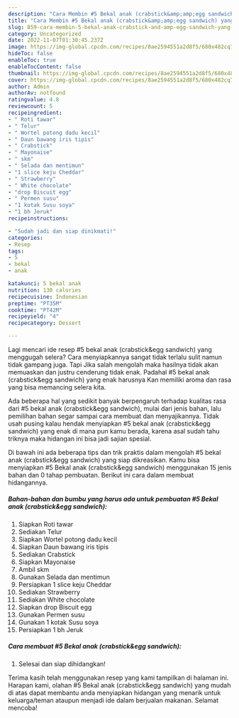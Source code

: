 ```yaml
---
description: "Cara Membin #5 Bekal anak (crabstick&amp;amp;egg sandwich) yang Lezat Sekali"
title: "Cara Membin #5 Bekal anak (crabstick&amp;amp;egg sandwich) yang Lezat Sekali"
slug: 859-cara-membin-5-bekal-anak-crabstick-and-amp-egg-sandwich-yang-lezat-sekali
category: Uncategorized
date: 2022-11-07T01:30:45.237Z
image: https://img-global.cpcdn.com/recipes/8ae2594551a2d8f5/680x482cq70/5-bekal-anak-crabstickegg-sandwich-foto-resep-utama.jpg
hideToc: false
enableToc: true
enableTocContent: false
thumbnail: https://img-global.cpcdn.com/recipes/8ae2594551a2d8f5/680x482cq70/5-bekal-anak-crabstickegg-sandwich-foto-resep-utama.jpg
cover: https://img-global.cpcdn.com/recipes/8ae2594551a2d8f5/680x482cq70/5-bekal-anak-crabstickegg-sandwich-foto-resep-utama.jpg
author: Admin
authorAv: notfound
ratingvalue: 4.8
reviewcount: 5
recipeingredient:
- " Roti tawar"
- " Telur"
- " Wortel potong dadu kecil"
- " Daun bawang iris tipis"
- " Crabstick"
- " Mayonaise"
- " skm"
- " Selada dan mentimun"
- "1 slice keju Cheddar"
- " Strawberry"
- " White chocolate"
- "drop Biscuit egg"
- " Permen susu"
- "1 kotak Susu soya"
- "1 bh Jeruk"
recipeinstructions:

- "Sudah jadi dan siap dinikmati!"
categories:
- Resep
tags:
- 5
- bekal
- anak

katakunci: 5 bekal anak 
nutrition: 130 calories
recipecuisine: Indonesian
preptime: "PT35M"
cooktime: "PT42M"
recipeyield: "4"
recipecategory: Dessert

---
```



Lagi mencari ide resep #5 bekal anak (crabstick&amp;egg sandwich) yang menggugah selera? Cara menyiapkannya sangat tidak terlalu sulit namun tidak gampang juga. Tapi Jika salah mengolah maka hasilnya tidak akan memuaskan dan justru cenderung tidak enak. Padahal #5 bekal anak (crabstick&amp;egg sandwich) yang enak harusnya Kan memiliki aroma dan rasa yang bisa memancing selera kita.




Ada beberapa hal yang sedikit banyak berpengaruh terhadap kualitas rasa dari #5 bekal anak (crabstick&amp;egg sandwich), mulai dari jenis bahan, lalu pemilihan bahan segar sampai cara membuat dan menyajikannya. Tidak usah pusing kalau hendak menyiapkan #5 bekal anak (crabstick&amp;egg sandwich) yang enak di mana pun kamu berada, karena asal sudah tahu triknya maka hidangan ini bisa jadi sajian spesial.


Di bawah ini ada beberapa tips dan trik praktis dalam mengolah #5 bekal anak (crabstick&amp;egg sandwich) yang siap dikreasikan. Kamu bisa menyiapkan #5 Bekal anak (crabstick&amp;egg sandwich) menggunakan 15 jenis bahan dan 0 tahap pembuatan. Berikut ini cara dalam membuat hidangannya.

<!--inarticleads1-->

##### Bahan-bahan dan bumbu yang harus ada untuk pembuatan #5 Bekal anak (crabstick&amp;egg sandwich):

1. Siapkan  Roti tawar
1. Sediakan  Telur
1. Siapkan  Wortel potong dadu kecil
1. Siapkan  Daun bawang iris tipis
1. Sediakan  Crabstick
1. Siapkan  Mayonaise
1. Ambil  skm
1. Gunakan  Selada dan mentimun
1. Persiapkan 1 slice keju Cheddar
1. Sediakan  Strawberry
1. Sediakan  White chocolate
1. Siapkan drop Biscuit egg
1. Gunakan  Permen susu
1. Gunakan 1 kotak Susu soya
1. Persiapkan 1 bh Jeruk




<!--inarticleads2-->

##### Cara membuat #5 Bekal anak (crabstick&amp;egg sandwich):


1. Selesai dan siap dihidangkan!



Terima kasih telah menggunakan resep yang kami tampilkan di halaman ini. Harapan kami, olahan #5 Bekal anak (crabstick&amp;egg sandwich) yang mudah di atas dapat membantu anda menyiapkan hidangan yang menarik untuk keluarga/teman ataupun menjadi ide dalam berjualan makanan. Selamat mencoba!
